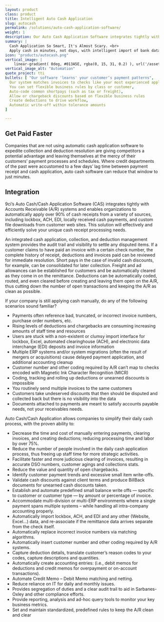 ```yaml
---
layout: product
class: product
title: Intelligent Auto Cash Application
slug: autocash
permalink: /solutions/auto-cash-application-software/
weight: 1
description: Our Auto Cash Application Software integrates tightly with Accounts Receivable (A/R) systems & enables organizations to automatically apply over 90% of cash receipts.
summary: |
  Cash Application So Smart, It's Almost Scary. <br>
  Apply cash in minutes, not days, with intelligent import of bank data & images. Intelligent payment matching. Automated cash application. Automated & intelligent payment correction.
icon: "products/autocash.png"
vertical_image: | 
    linear-gradient( 0deg, #013A5E, rgba(0, 15, 31, 0.2) ), url('/assets/img/services/cash-ai-brain.jpg') calc(80% + 150px) center / 35% #013A5E
vertical_image_alt: "Automation"
quote_project: tti
bullets: [ "Our software 'learns' your customer’s payment patterns",
  Our system matches invoices to checks like your most experienced applier,
  You can set flexible business rules by class or customer,
  Auto-code common shortpays (such as tax or freight),
  Allow or chargeback discounts based on flexible business rules
  Create deductions to drive workflow,
  Automatic write-off within tolerance amounts
]

---
```


## Get Paid Faster

Companies that are not using automatic cash application software to expedite collection and deduction resolution are giving competitors a potential advantage and leaving themselves at the mercy of their customers’ payment processes and schedules. Where credit departments of the past were accustomed to a few days’ lag time between payment receipt and cash application, auto cash software can reduce that window to just minutes.

## Integration

9ci’s Auto Cash/Cash Application Software (CAS) integrates tightly with Accounts Receivable (A/R) systems and enables organizations to automatically apply over 90% of cash receipts from a variety of sources, including lockbox, ACH, EDI, locally received cash payments, and custom file downloads from customer web sites. This solution will effectively and efficiently solve your unique cash receipt processing needs.

An integrated cash application, collection, and deduction management system provides the audit trail and visibility to settle any disputed items. If a customer claims to have paid an invoice with a certain check number, the complete history of receipt, deductions and invoices paid can be reviewed for immediate resolution. Short pays in the case of invalid cash discounts, for example, can be consolidated for later collection. Freight and ad allowances can be established for customers and be automatically cleared as they come in on the remittance. Deductions can be automatically coded, routed, and even cleared before creating and leaving them open on the A/R, thus cutting down the number of open transactions and keeping the A/R as clean as possible.

If your company is still applying cash manually, do any of the following scenarios sound familiar?

* Payments often reference bad, truncated, or incorrect invoice numbers, purchase order numbers, etc.
* Rising levels of deductions and chargebacks are consuming increasing amounts of staff time and resources
* Users are stuck with a non-existent or clumsy import interface for lockbox, Excel, automated clearinghouse (ACH), and electronic data interchange (EDI) deposits and invoice information
* Multiple ERP systems and/or system migrations (often the result of mergers or acquisitions) cause delayed payment application, and additional accounting cleanup
* Customer number and other coding required by A/R can’t map to checks encoded with Magnetic Ink Character Recognition (MICR)
* Coding, tracking and rolling up deductions or unearned discounts is impossible
* You routinely send multiple invoices to the same customers
* Customers take undeserved discounts that then should be disputed and collected back but there is no visibility into the data
* Documents attached to payments are meant to satisfy accounts payable needs, not your receivables needs.

Auto Cash/Cash Application allows companies to simplify their daily cash process, with the proven ability to:

* Decrease the time and cost of manually entering payments, clearing invoices, and creating deductions; reducing processing time and labor by over 75%.
* Reduce the number of people involved in the daily cash application process, thus freeing up staff time for more strategic activities.
* Facilitate faster and more judicious clearing of invoices, resulting in accurate DSO numbers, customer agings and collections stats.
* Reduce the value and quantity of open chargebacks.
* Identify customer payment trends and excessive small item write-offs.
* Validate cash discounts against client terms and produce BillBack documents for unearned cash discounts taken.
* Establish and automate predefined small balance write offs — specific to customer or customer type — by amount or percentage of invoice.
* Accommodate multi-division or multi-ERP environments where a single payment spans multiple systems – while handling all intra-company accounting properly.
* Automatically import lockbox, ACH, and EDI and any other (Website, Excel…) data, and re-associate if the remittance data arrives separate from the check itself.
* Automatically replace incorrect invoice numbers via matching algorithms.
* Automatically insert customer number and other coding required by A/R systems.
* Capture deduction details, translate customer’s reason codes to your codes, capture descriptions and quantities.
* Automatically create accounting entries: (i.e., debit memos for deductions and credit memos for overpayment or on-account transactions).
* Automate Credit Memo – Debit Memo matching and netting.
* Reduce reliance on IT for daily and monthly issues.
* Provides segregation of duties and a clear audit trail to aid in Sarbanes-Oxley and other compliance efforts.
* Provide reporting, analysis and ad-hoc query tools to monitor your key business metrics.
* Set and maintain standardized, predefined rules to keep the A/R clean and clear
